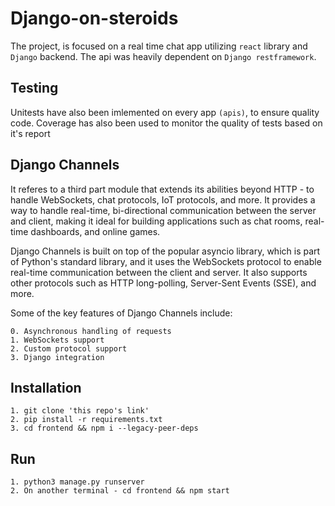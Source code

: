 # Django-on-steroids

The project, is focused on a real time chat app utilizing `react` library and `Django` backend.
The api was heavily dependent on `Django restframework`. 

## Testing
Unitests have also been imlemented on every app `(apis)`,
to ensure quality code.
Coverage has also been used to monitor the quality of tests based on it's report

## Django Channels
It referes to a third part module that extends its abilities beyond HTTP - to handle WebSockets, chat protocols, IoT protocols, and more.
It provides a way to handle real-time, bi-directional communication between the server and client, making it ideal for building applications such as chat rooms, real-time dashboards, and online games.

Django Channels is built on top of the popular asyncio library, which is part of Python's standard library, and it uses the WebSockets protocol to enable real-time communication between the client and server. It also supports other protocols such as HTTP long-polling, Server-Sent Events (SSE), and more.

Some of the key features of Django Channels include:

    0. Asynchronous handling of requests
    1. WebSockets support
    2. Custom protocol support
    3. Django integration
    
## Installation
    1. git clone 'this repo's link'
    2. pip install -r requirements.txt
    3. cd frontend && npm i --legacy-peer-deps
    
## Run
    1. python3 manage.py runserver
    2. On another terminal - cd frontend && npm start 
